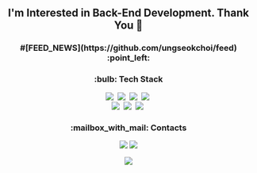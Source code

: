 <p align="center">
<h2 align="center" style="font-weight: bold;"> I'm Interested in Back-End Development. Thank You 👋 </h2>
</p>

<p align="center">
<h3 align="center" style="font-weight: bold;"> #[FEED_NEWS](https://github.com/ungseokchoi/feed) :point_left: </h3>
</p>

<h3 align="center"> :bulb: Tech Stack  </h3>
<p align="center">
  <!-- <img src="https://img.shields.io/badge/Go-11B48A?style=flat-square&logo=Go&logoColor=white"/></a>&nbsp -->
  <img src="https://img.shields.io/badge/Java-007396?style=flat-square&logo=Java&logoColor=white"/></a>&nbsp 
  <img src="https://img.shields.io/badge/Javascript-ffb13b?style=flat-square&logo=javascript&logoColor=white"/></a>&nbsp 
  <img src="https://img.shields.io/badge/css-1572B6?style=flat-square&logo=css3&logoColor=white"/></a>&nbsp 
  <img src="https://img.shields.io/badge/SpringBoot-6DB33F?style=flat-square&logo=Spring&logoColor=white"/></a>&nbsp 
  <br>
  <img src="https://img.shields.io/badge/Microsoft SQL Server-CC2927?style=flat-square&logo=Microsoft-SQL-Server&logoColor=white"/></a>&nbsp 
  <img src="https://img.shields.io/badge/PostgreSQL-336791?style=flat-square&logo=PostgreSQL&logoColor=white"/></a>&nbsp 
  <img src="https://img.shields.io/badge/Oracle-F80000?style=flat-square&logo=Oracle&logoColor=white"/></a>&nbsp
</p>

<h3 align="center"> :mailbox_with_mail: Contacts </h3>

<p align="center">
  <a href="mailto:cus4703@gmail.com"><img src="https://img.shields.io/badge/Gmail-d14836?style=flat-square&logo=Gmail&logoColor=white&link=cus4703@gmail.com"/></a>
  <a href="https://cus4703.medium.com/"><img src="https://img.shields.io/badge/Medium-12100E?style=flat-square&logo=Medium&logoColor=white&link=cus4703.medium.com/"/></a>
</p>


<p align="center">
  <a href="https://hits.seeyoufarm.com"><img src="https://hits.seeyoufarm.com/api/count/incr/badge.svg?url=https%3A%2F%2Fgithub.com/cus4703&count_bg=%2379C83D&title_bg=%2386757E&icon=github.svg&icon_color=%23D9D9D9&title=hits&edge_flat=false"/></a>
</p>

